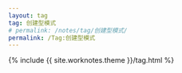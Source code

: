 ```yaml
---
layout: tag
tag: 创建型模式
# permalink: /notes/tag/创建型模式/
permalink: /Tag:创建型模式
---
```

{% include {{ site.worknotes.theme }}/tag.html %}